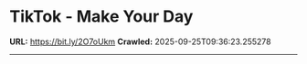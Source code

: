 # TikTok - Make Your Day

**URL:** https://bit.ly/2O7oUkm
**Crawled:** 2025-09-25T09:36:23.255278

---

